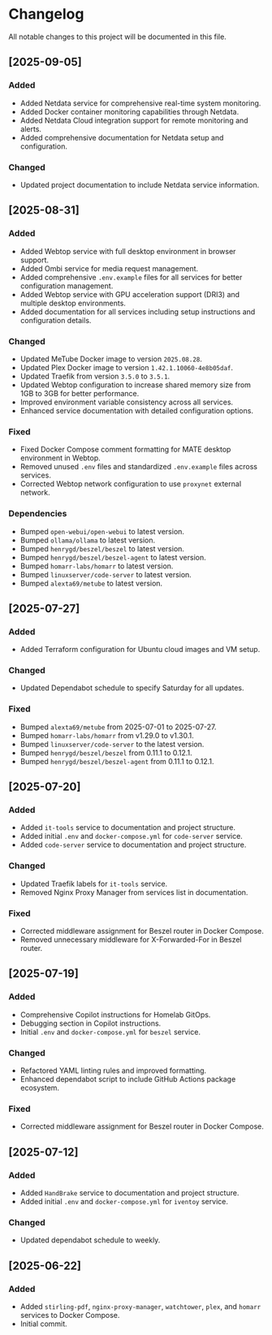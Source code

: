 # Changelog

All notable changes to this project will be documented in this file.

## [2025-09-05]

### Added
- Added Netdata service for comprehensive real-time system monitoring.
- Added Docker container monitoring capabilities through Netdata.
- Added Netdata Cloud integration support for remote monitoring and alerts.
- Added comprehensive documentation for Netdata setup and configuration.

### Changed
- Updated project documentation to include Netdata service information.

## [2025-08-31]

### Added
- Added Webtop service with full desktop environment in browser support.
- Added Ombi service for media request management.
- Added comprehensive `.env.example` files for all services for better configuration management.
- Added Webtop service with GPU acceleration support (DRI3) and multiple desktop environments.
- Added documentation for all services including setup instructions and configuration details.

### Changed
- Updated MeTube Docker image to version `2025.08.28`.
- Updated Plex Docker image to version `1.42.1.10060-4e8b05daf`.
- Updated Traefik from version `3.5.0` to `3.5.1`.
- Updated Webtop configuration to increase shared memory size from 1GB to 3GB for better performance.
- Improved environment variable consistency across all services.
- Enhanced service documentation with detailed configuration options.

### Fixed
- Fixed Docker Compose comment formatting for MATE desktop environment in Webtop.
- Removed unused `.env` files and standardized `.env.example` files across services.
- Corrected Webtop network configuration to use `proxynet` external network.

### Dependencies
- Bumped `open-webui/open-webui` to latest version.
- Bumped `ollama/ollama` to latest version.
- Bumped `henrygd/beszel/beszel` to latest version.
- Bumped `henrygd/beszel/beszel-agent` to latest version.
- Bumped `homarr-labs/homarr` to latest version.
- Bumped `linuxserver/code-server` to latest version.
- Bumped `alexta69/metube` to latest version.

## [2025-07-27]

### Added
- Added Terraform configuration for Ubuntu cloud images and VM setup.

### Changed
- Updated Dependabot schedule to specify Saturday for all updates.

### Fixed
- Bumped `alexta69/metube` from 2025-07-01 to 2025-07-27.
- Bumped `homarr-labs/homarr` from v1.29.0 to v1.30.1.
- Bumped `linuxserver/code-server` to the latest version.
- Bumped `henrygd/beszel/beszel` from 0.11.1 to 0.12.1.
- Bumped `henrygd/beszel/beszel-agent` from 0.11.1 to 0.12.1.

## [2025-07-20]

### Added
- Added `it-tools` service to documentation and project structure.
- Added initial `.env` and `docker-compose.yml` for `code-server` service.
- Added `code-server` service to documentation and project structure.

### Changed
- Updated Traefik labels for `it-tools` service.
- Removed Nginx Proxy Manager from services list in documentation.

### Fixed
- Corrected middleware assignment for Beszel router in Docker Compose.
- Removed unnecessary middleware for X-Forwarded-For in Beszel router.

## [2025-07-19]

### Added
- Comprehensive Copilot instructions for Homelab GitOps.
- Debugging section in Copilot instructions.
- Initial `.env` and `docker-compose.yml` for `beszel` service.

### Changed
- Refactored YAML linting rules and improved formatting.
- Enhanced dependabot script to include GitHub Actions package ecosystem.

### Fixed
- Corrected middleware assignment for Beszel router in Docker Compose.

## [2025-07-12]

### Added
- Added `HandBrake` service to documentation and project structure.
- Added initial `.env` and `docker-compose.yml` for `iventoy` service.

### Changed
- Updated dependabot schedule to weekly.

## [2025-06-22]

### Added
- Added `stirling-pdf`, `nginx-proxy-manager`, `watchtower`, `plex`, and `homarr` services to Docker Compose.
- Initial commit.
